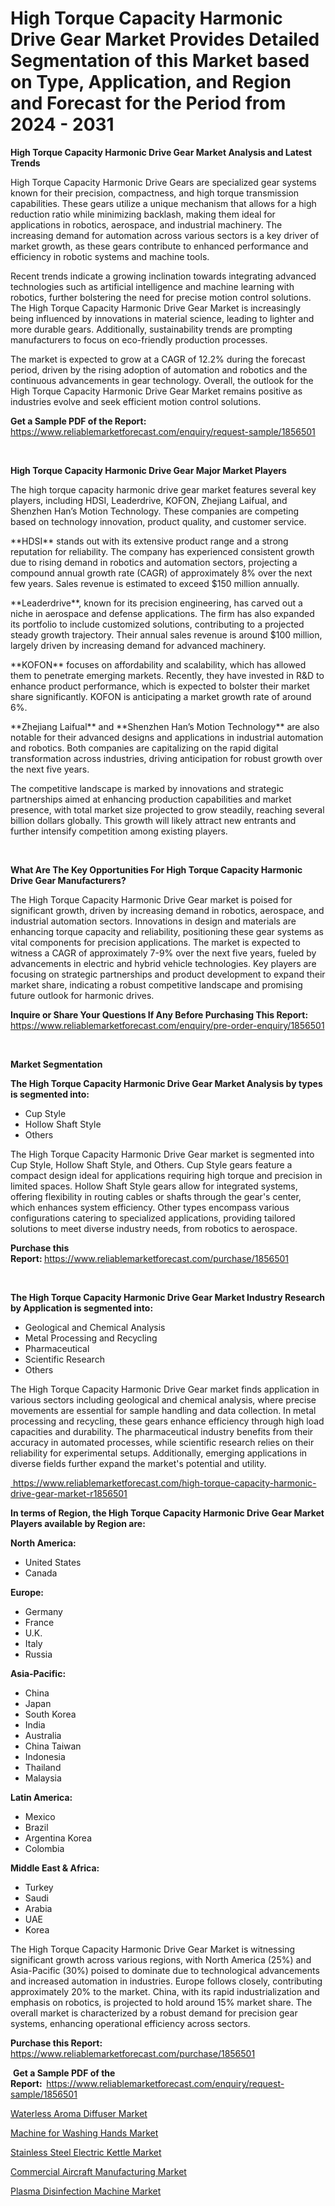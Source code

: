 <p><h1>High Torque Capacity Harmonic Drive Gear Market Provides Detailed Segmentation of this Market based on Type, Application, and Region and Forecast for the Period from 2024 - 2031</h1></p><p><strong>High Torque Capacity Harmonic Drive Gear Market Analysis and Latest Trends</strong></p>
<p><p>High Torque Capacity Harmonic Drive Gears are specialized gear systems known for their precision, compactness, and high torque transmission capabilities. These gears utilize a unique mechanism that allows for a high reduction ratio while minimizing backlash, making them ideal for applications in robotics, aerospace, and industrial machinery. The increasing demand for automation across various sectors is a key driver of market growth, as these gears contribute to enhanced performance and efficiency in robotic systems and machine tools.</p><p>Recent trends indicate a growing inclination towards integrating advanced technologies such as artificial intelligence and machine learning with robotics, further bolstering the need for precise motion control solutions. The High Torque Capacity Harmonic Drive Gear Market is increasingly being influenced by innovations in material science, leading to lighter and more durable gears. Additionally, sustainability trends are prompting manufacturers to focus on eco-friendly production processes. </p><p>The market is expected to grow at a CAGR of 12.2% during the forecast period, driven by the rising adoption of automation and robotics and the continuous advancements in gear technology. Overall, the outlook for the High Torque Capacity Harmonic Drive Gear Market remains positive as industries evolve and seek efficient motion control solutions.</p></p>
<p><strong>Get a Sample PDF of the Report:&nbsp;</strong> <a href="https://www.reliablemarketforecast.com/enquiry/request-sample/1856501?utm_campaign=1569&utm_medium=2&utm_source=Github&utm_content=ia&utm_term=20102024&utm_id=high-torque-capacity-harmonic-drive-gear">https://www.reliablemarketforecast.com/enquiry/request-sample/1856501</a></p>
<p>&nbsp;</p>
<p><strong>High Torque Capacity Harmonic Drive Gear Major Market Players</strong></p>
<p><p>The high torque capacity harmonic drive gear market features several key players, including HDSI, Leaderdrive, KOFON, Zhejiang Laifual, and Shenzhen Han’s Motion Technology. These companies are competing based on technology innovation, product quality, and customer service.</p><p>**HDSI** stands out with its extensive product range and a strong reputation for reliability. The company has experienced consistent growth due to rising demand in robotics and automation sectors, projecting a compound annual growth rate (CAGR) of approximately 8% over the next few years. Sales revenue is estimated to exceed $150 million annually.</p><p>**Leaderdrive**, known for its precision engineering, has carved out a niche in aerospace and defense applications. The firm has also expanded its portfolio to include customized solutions, contributing to a projected steady growth trajectory. Their annual sales revenue is around $100 million, largely driven by increasing demand for advanced machinery.</p><p>**KOFON** focuses on affordability and scalability, which has allowed them to penetrate emerging markets. Recently, they have invested in R&D to enhance product performance, which is expected to bolster their market share significantly. KOFON is anticipating a market growth rate of around 6%.</p><p>**Zhejiang Laifual** and **Shenzhen Han’s Motion Technology** are also notable for their advanced designs and applications in industrial automation and robotics. Both companies are capitalizing on the rapid digital transformation across industries, driving anticipation for robust growth over the next five years.</p><p>The competitive landscape is marked by innovations and strategic partnerships aimed at enhancing production capabilities and market presence, with total market size projected to grow steadily, reaching several billion dollars globally. This growth will likely attract new entrants and further intensify competition among existing players.</p></p>
<p>&nbsp;</p>
<p><strong>What Are The Key Opportunities For High Torque Capacity Harmonic Drive Gear Manufacturers?</strong></p>
<p><p>The High Torque Capacity Harmonic Drive Gear market is poised for significant growth, driven by increasing demand in robotics, aerospace, and industrial automation sectors. Innovations in design and materials are enhancing torque capacity and reliability, positioning these gear systems as vital components for precision applications. The market is expected to witness a CAGR of approximately 7-9% over the next five years, fueled by advancements in electric and hybrid vehicle technologies. Key players are focusing on strategic partnerships and product development to expand their market share, indicating a robust competitive landscape and promising future outlook for harmonic drives.</p></p>
<p><strong>Inquire or Share Your Questions If Any Before Purchasing This Report:</strong> <a href="https://www.reliablemarketforecast.com/enquiry/pre-order-enquiry/1856501?utm_campaign=1569&utm_medium=2&utm_source=Github&utm_content=ia&utm_term=20102024&utm_id=high-torque-capacity-harmonic-drive-gear">https://www.reliablemarketforecast.com/enquiry/pre-order-enquiry/1856501</a></p>
<p>&nbsp;</p>
<p><strong>Market Segmentation</strong></p>
<p><strong>The High Torque Capacity Harmonic Drive Gear Market Analysis by types is segmented into:</strong></p>
<p><ul><li>Cup Style</li><li>Hollow Shaft Style</li><li>Others</li></ul></p>
<p><p>The High Torque Capacity Harmonic Drive Gear market is segmented into Cup Style, Hollow Shaft Style, and Others. Cup Style gears feature a compact design ideal for applications requiring high torque and precision in limited spaces. Hollow Shaft Style gears allow for integrated systems, offering flexibility in routing cables or shafts through the gear's center, which enhances system efficiency. Other types encompass various configurations catering to specialized applications, providing tailored solutions to meet diverse industry needs, from robotics to aerospace.</p></p>
<p><strong>Purchase this Report:&nbsp;</strong><a href="https://www.reliablemarketforecast.com/purchase/1856501?utm_campaign=1569&utm_medium=2&utm_source=Github&utm_content=ia&utm_term=20102024&utm_id=high-torque-capacity-harmonic-drive-gear">https://www.reliablemarketforecast.com/purchase/1856501</a></p>
<p>&nbsp;</p>
<p><strong>The High Torque Capacity Harmonic Drive Gear Market Industry Research by Application is segmented into:</strong></p>
<p><ul><li>Geological and Chemical Analysis</li><li>Metal Processing and Recycling</li><li>Pharmaceutical</li><li>Scientific Research</li><li>Others</li></ul></p>
<p><p>The High Torque Capacity Harmonic Drive Gear market finds application in various sectors including geological and chemical analysis, where precise movements are essential for sample handling and data collection. In metal processing and recycling, these gears enhance efficiency through high load capacities and durability. The pharmaceutical industry benefits from their accuracy in automated processes, while scientific research relies on their reliability for experimental setups. Additionally, emerging applications in diverse fields further expand the market's potential and utility.</p></p>
<p><a href="https://www.reliablemarketforecast.com/high-torque-capacity-harmonic-drive-gear-market-r1856501?utm_campaign=1569&utm_medium=2&utm_source=Github&utm_content=ia&utm_term=20102024&utm_id=high-torque-capacity-harmonic-drive-gear">&nbsp;https://www.reliablemarketforecast.com/high-torque-capacity-harmonic-drive-gear-market-r1856501</a></p>
<p><strong>In terms of Region, the High Torque Capacity Harmonic Drive Gear Market Players available by Region are:</strong></p>
<p>
    <p> <strong> North America: </strong>
        <ul>
            <li>United States</li>
            <li>Canada</li>
        </ul>
        </p> 
    <p> <strong> Europe: </strong>
        <ul>
            <li>Germany</li>
            <li>France</li>
            <li>U.K.</li>
            <li>Italy</li>
            <li>Russia</li>
        </ul>
        </p> 
    <p> <strong> Asia-Pacific: </strong>
        <ul>
            <li>China</li>
            <li>Japan</li>
            <li>South Korea</li>
            <li>India</li>
            <li>Australia</li>
            <li>China Taiwan</li>
            <li>Indonesia</li>
            <li>Thailand</li>
            <li>Malaysia</li>
        </ul>
        </p> 
    <p> <strong> Latin America: </strong>
        <ul>
            <li>Mexico</li>
            <li>Brazil</li>
            <li>Argentina Korea</li>
            <li>Colombia</li>
        </ul>
        </p> 
    <p> <strong> Middle East & Africa: </strong>
        <ul>
            <li>Turkey</li>
            <li>Saudi</li>
            <li>Arabia</li>
            <li>UAE</li>
            <li>Korea</li>
        </ul>
    </p>
    </p>
<p><p>The High Torque Capacity Harmonic Drive Gear Market is witnessing significant growth across various regions, with North America (25%) and Asia-Pacific (30%) poised to dominate due to technological advancements and increased automation in industries. Europe follows closely, contributing approximately 20% to the market. China, with its rapid industrialization and emphasis on robotics, is projected to hold around 15% market share. The overall market is characterized by a robust demand for precision gear systems, enhancing operational efficiency across sectors.</p></p>
<p><strong>Purchase this Report: </strong><a href="https://www.reliablemarketforecast.com/purchase/1856501?utm_campaign=1569&utm_medium=2&utm_source=Github&utm_content=ia&utm_term=20102024&utm_id=high-torque-capacity-harmonic-drive-gear">https://www.reliablemarketforecast.com/purchase/1856501</a></p>
<p>&nbsp;<strong>Get a Sample PDF of the Report:&nbsp;&nbsp;</strong><a href="https://www.reliablemarketforecast.com/enquiry/request-sample/1856501?utm_campaign=1569&utm_medium=2&utm_source=Github&utm_content=ia&utm_term=20102024&utm_id=high-torque-capacity-harmonic-drive-gear">https://www.reliablemarketforecast.com/enquiry/request-sample/1856501</a></p>
<p><strong></strong></p>
<p><p><a href="https://www.linkedin.com/pulse/waterless-aroma-diffuser-market-emerging-trends-future-l4wtf?utm_campaign=1569&utm_medium=2&utm_source=Github&utm_content=ia&utm_term=20102024&utm_id=high-torque-capacity-harmonic-drive-gear">Waterless Aroma Diffuser Market</a></p><p><a href="https://www.linkedin.com/pulse/exploring-machine-washing-hands-market-dynamics-global-trends-wajxf?utm_campaign=1569&utm_medium=2&utm_source=Github&utm_content=ia&utm_term=20102024&utm_id=high-torque-capacity-harmonic-drive-gear">Machine for Washing Hands Market</a></p><p><a href="https://www.linkedin.com/pulse/disruption-innovation-stainless-steel-electric-kettle-industry-cdnsf?utm_campaign=1569&utm_medium=2&utm_source=Github&utm_content=ia&utm_term=20102024&utm_id=high-torque-capacity-harmonic-drive-gear">Stainless Steel Electric Kettle Market</a></p><p><a href="https://www.linkedin.com/pulse/strategic-forecast-commercial-aircraft-manufacturing-market-growth-mqm8e?utm_campaign=1569&utm_medium=2&utm_source=Github&utm_content=ia&utm_term=20102024&utm_id=high-torque-capacity-harmonic-drive-gear">Commercial Aircraft Manufacturing Market</a></p><p><a href="https://www.linkedin.com/pulse/plasma-disinfection-machine-market-outlook-forecast-from-2024-scxff?utm_campaign=1569&utm_medium=2&utm_source=Github&utm_content=ia&utm_term=20102024&utm_id=high-torque-capacity-harmonic-drive-gear">Plasma Disinfection Machine Market</a></p></p>